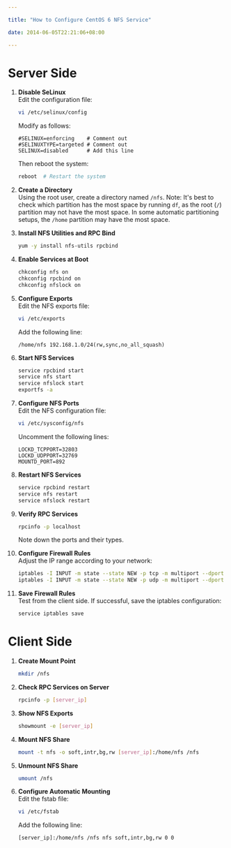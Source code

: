 ```yaml
---

title: "How to Configure CentOS 6 NFS Service"

date: 2014-06-05T22:21:06+08:00

---
```


# Server Side

1. **Disable SeLinux**  
   Edit the configuration file:
   ```bash
   vi /etc/selinux/config
   ```
   Modify as follows:
   ```text
   #SELINUX=enforcing    # Comment out
   #SELINUXTYPE=targeted # Comment out
   SELINUX=disabled      # Add this line
   ```
   Then reboot the system:
   ```bash
   reboot  # Restart the system
   ```

2. **Create a Directory**  
   Using the root user, create a directory named `/nfs`. Note: It's best to check which partition has the most space by running `df`, as the root (`/`) partition may not have the most space. In some automatic partitioning setups, the `/home` partition may have the most space.

3. **Install NFS Utilities and RPC Bind**  
   ```bash
   yum -y install nfs-utils rpcbind
   ```

4. **Enable Services at Boot**  
   ```bash
   chkconfig nfs on
   chkconfig rpcbind on
   chkconfig nfslock on
   ```

5. **Configure Exports**  
   Edit the NFS exports file:
   ```bash
   vi /etc/exports
   ```
   Add the following line:
   ```text
   /home/nfs 192.168.1.0/24(rw,sync,no_all_squash)
   ```

6. **Start NFS Services**  
   ```bash
   service rpcbind start
   service nfs start
   service nfslock start
   exportfs -a
   ```

7. **Configure NFS Ports**  
   Edit the NFS configuration file:
   ```bash
   vi /etc/sysconfig/nfs
   ```
   Uncomment the following lines:
   ```text
   LOCKD_TCPPORT=32803
   LOCKD_UDPPORT=32769
   MOUNTD_PORT=892
   ```

8. **Restart NFS Services**  
   ```bash
   service rpcbind restart
   service nfs restart
   service nfslock restart
   ```

9. **Verify RPC Services**  
   ```bash
   rpcinfo -p localhost
   ```
   Note down the ports and their types.

10. **Configure Firewall Rules**  
    Adjust the IP range according to your network:
    ```bash
    iptables -I INPUT -m state --state NEW -p tcp -m multiport --dport 111,892,2049,32803 -s 192.168.0.0/24 -j ACCEPT
    iptables -I INPUT -m state --state NEW -p udp -m multiport --dport 111,892,2049,32769 -s 192.168.0.0/24 -j ACCEPT
    ```

11. **Save Firewall Rules**  
    Test from the client side. If successful, save the iptables configuration:
    ```bash
    service iptables save
    ```

# Client Side

1. **Create Mount Point**  
   ```bash
   mkdir /nfs
   ```

2. **Check RPC Services on Server**  
   ```bash
   rpcinfo -p [server_ip]
   ```

3. **Show NFS Exports**  
   ```bash
   showmount -e [server_ip]
   ```

4. **Mount NFS Share**  
   ```bash
   mount -t nfs -o soft,intr,bg,rw [server_ip]:/home/nfs /nfs
   ```

5. **Unmount NFS Share**  
   ```bash
   umount /nfs
   ```

6. **Configure Automatic Mounting**  
   Edit the fstab file:
   ```bash
   vi /etc/fstab
   ```
   Add the following line:
   ```text
   [server_ip]:/home/nfs /nfs nfs soft,intr,bg,rw 0 0
   ```